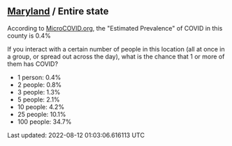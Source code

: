 
## [Maryland](/united-states/maryland) / Entire state

According to [MicroCOVID.org](http://microcovid.org),
the "Estimated Prevalence" of COVID in this county is 0.4%

If you interact with a certain number of people in this location
(all at once in a group, or spread out across the day), what is the chance that
1 or more of them has COVID?

- 1 person: 0.4%
- 2 people: 0.8%
- 3 people: 1.3%
- 5 people: 2.1%
- 10 people: 4.2%
- 25 people: 10.1%
- 100 people: 34.7%

Last updated: 2022-08-12 01:03:06.616113 UTC
